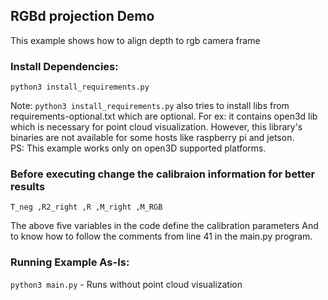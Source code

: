 ## RGBd projection Demo
This example shows how to align depth to rgb camera frame   

### Install Dependencies:
`python3 install_requirements.py`

Note: `python3 install_requirements.py` also tries to install libs from requirements-optional.txt which are optional. For ex: it contains open3d lib which is necessary for point cloud visualization. However, this library's binaries are not available for some hosts like raspberry pi and jetson.   
PS: This example works only on open3D supported platforms.

### Before executing change the calibraion information for better results
`T_neg ,R2_right ,R ,M_right ,M_RGB`

The above five variables in the code define the calibration parameters
And to know how to follow the comments from line 41 in the main.py program.

### Running Example As-Is:
`python3 main.py` - Runs without point cloud visualization


